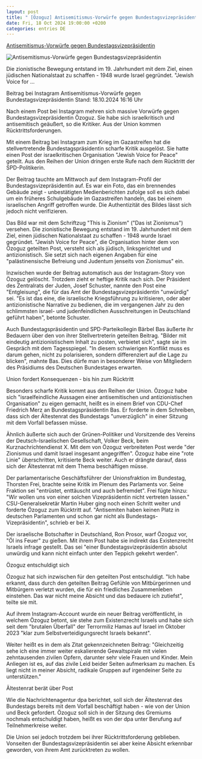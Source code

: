 ```yaml
---
layout: post
title: " [Özoguz] Antisemitismus-Vorwürfe gegen Bundestagsvizepräsidentin"
date: Fri, 18 Oct 2024 19:00:00 +0200
categories: entries DE
---
```

[Antisemitismus-Vorwürfe gegen Bundestagsvizepräsidentin](https://www.tagesschau.de/inland/innenpolitik/oezoguz-post-kritik-100.html)

![Antisemitismus-Vorwürfe gegen Bundestagsvizepräsidentin](https://images.tagesschau.de/image/66a55f85-54cf-4d2f-84d1-1de3b4aebdf3/AAABkp_ia0I/AAABkZLhkrw/16x9-1280/aydanoezoguz-100.jpg)

Die zionistische Bewegung entstand im 19. Jahrhundert mit dem Ziel, einen jüdischen Nationalstaat zu schaffen - 1948 wurde Israel gegründet. "Jewish Voice for ...

Beitrag bei Instagram Antisemitismus-Vorwürfe gegen Bundestagsvizepräsidentin Stand: 18.10.2024 16:16 Uhr

Nach einem Post bei Instagram mehren sich massive Vorwürfe gegen Bundestagsvizepräsidentin Özoguz. Sie habe sich israelkritisch und antisemitisch geäußert, so die Kritiker. Aus der Union kommen Rücktrittsforderungen.

Mit einem Beitrag bei Instagram zum Krieg im Gazastreifen hat die stellvertretende Bundestagspräsidentin scharfe Kritik ausgelöst. Sie hatte einen Post der israelkritischen Organisation "Jewish Voice for Peace" geteilt. Aus den Reihen der Union dringen erste Rufe nach dem Rücktritt der SPD-Politikerin.

Der Beitrag tauchte am Mittwoch auf dem Instagram-Profil der Bundestagsvizepräsidentin auf. Es war ein Foto, das ein brennendes Gebäude zeigt - unbestätigten Medienberichten zufolge soll es sich dabei um ein früheres Schulgebäude im Gazastreifen handeln, das bei einem israelischen Angriff getroffen wurde. Die Authentizität des Bildes lässt sich jedoch nicht verifizieren.

Das Bild war mit dem Schriftzug "This is Zionism" ("Das ist Zionismus") versehen. Die zionistische Bewegung entstand im 19. Jahrhundert mit dem Ziel, einen jüdischen Nationalstaat zu schaffen - 1948 wurde Israel gegründet. "Jewish Voice for Peace", die Organisation hinter dem von Özoguz geteilten Post, versteht sich als jüdisch, linksgerichtet und antizionistisch. Sie setzt sich nach eigenen Angaben für eine "palästinensische Befreiung und Judentum jenseits von Zionismus" ein.

Inzwischen wurde der Beitrag automatisch aus der Instagram-Story von Özoguz gelöscht. Trotzdem zieht er heftige Kritik nach sich. Der Präsident des Zentralrats der Juden, Josef Schuster, nannte den Post eine "Entgleisung", die für das Amt der Bundestagsvizepräsidentin "unwürdig" sei. "Es ist das eine, die israelische Kriegsführung zu kritisieren, oder aber antizionistische Narrative zu bedienen, die im vergangenen Jahr zu den schlimmsten israel- und judenfeindlichen Ausschreitungen in Deutschland geführt haben", betonte Schuster.

Auch Bundestagspräsidentin und SPD-Parteikollegin Bärbel Bas äußerte ihr Bedauern über den von ihrer Stellvertreterin geteilten Beitrag. "Bilder mit eindeutig antizionistischem Inhalt zu posten, verbietet sich", sagte sie im Gespräch mit dem Tagesspiegel. "In diesem schwierigen Konflikt muss es darum gehen, nicht zu polarisieren, sondern differenziert auf die Lage zu blicken", mahnte Bas. Dies dürfe man in besonderer Weise von Mitgliedern des Präsidiums des Deutschen Bundestages erwarten.

Union fordert Konsequenzen - bis hin zum Rücktritt

Besonders scharfe Kritik kommt aus den Reihen der Union. Özoguz habe sich "israelfeindliche Aussagen einer antisemitischen und antizionistischen Organisation" zu eigen gemacht, heißt es in einem Brief von CDU-Chef Friedrich Merz an Bundestagspräsidentin Bas. Er forderte in dem Schreiben, dass sich der Ältestenrat des Bundestags "unverzüglich" in einer Sitzung mit dem Vorfall befassen müsse.

Ähnlich äußerte sich auch der Grünen-Politiker und Vorsitzende des Vereins der Deutsch-Israelischen Gesellschaft, Volker Beck, beim Kurznachrichtendienst X. Mit dem von Özoguz verbreiteten Post werde "der Zionismus und damit Israel insgesamt angegriffen". Özoguz habe eine "rote Linie" überschritten, kritisierte Beck weiter. Auch er drängte darauf, dass sich der Ältestenrat mit dem Thema beschäftigen müsse.

Der parlamentarische Geschäftsführer der Unionsfraktion im Bundestag, Thorsten Frei, brachte seine Kritik im Plenum des Parlaments vor. Seine Fraktion sei "entrüstet, enttäuscht und auch befremdet". Frei fügte hinzu: "Wir wollen uns von einer solchen Vizepräsidentin nicht vertreten lassen." CSU-Generalsekretär Martin Huber ging noch einen Schritt weiter und forderte Özoguz zum Rücktritt auf. "Antisemiten haben keinen Platz in deutschen Parlamenten und schon gar nicht als Bundestags-Vizepräsidentin", schrieb er bei X.

Der israelische Botschafter in Deutschland, Ron Prosor, warf Özoguz vor, "Öl ins Feuer" zu gießen. Mit ihrem Post habe sie indirekt das Existenzrecht Israels infrage gestellt. Das sei "einer Bundestagsvizepräsidentin absolut unwürdig und kann nicht einfach unter den Teppich gekehrt werden".

Özoguz entschuldigt sich

Özoguz hat sich inzwischen für den geteilten Post entschuldigt. "Ich habe erkannt, dass durch den geteilten Beitrag Gefühle von Mitbürgerinnen und Mitbürgern verletzt wurden, die für ein friedliches Zusammenleben einstehen. Das war nicht meine Absicht und das bedauere ich zutiefst", teilte sie mit.

Auf ihrem Instagram-Account wurde ein neuer Beitrag veröffentlicht, in welchem Özoguz betont, sie stehe zum Existenzrecht Israels und habe sich seit dem "brutalen Überfall" der Terrormiliz Hamas auf Israel im Oktober 2023 "klar zum Selbstverteidigungsrecht Israels bekannt".

Weiter heißt es in dem als Zitat gekennzeichneten Beitrag: "Gleichzeitig sehe ich eine immer weiter eskalierende Gewaltspirale mit vielen zehntausenden zivilen Opfern, darunter sehr viele Frauen und Kinder. Mein Anliegen ist es, auf das zivile Leid beider Seiten aufmerksam zu machen. Es liegt nicht in meiner Absicht, radikale Gruppen auf irgendeiner Seite zu unterstützen."

Ältestenrat berät über Post

Wie die Nachrichtenagentur dpa berichtet, soll sich der Ältestenrat des Bundestags bereits mit dem Vorfall beschäftigt haben - wie von der Union und Beck gefordert. Özoguz soll sich in der Sitzung des Gremiums nochmals entschuldigt haben, heißt es von der dpa unter Berufung auf Teilnehmerkreise weiter.

Die Union sei jedoch trotzdem bei ihrer Rücktrittsforderung geblieben. Vonseiten der Bundestagsvizepräsidentin sei aber keine Absicht erkennbar geworden, von ihrem Amt zurücktreten zu wollen.

